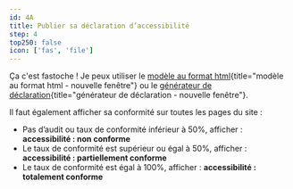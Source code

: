 ```yaml
---
id: 4A
title: Publier sa déclaration d’accessibilité
step: 4
top250: false
icon: ['fas', 'file']
---
```


Ça c'est fastoche ! Je peux utiliser le [modèle au format html](https://design.numerique.gouv.fr/outils/exemple-declaration-accessibilite/){title="modèle au format html - nouvelle fenêtre"} ou le [générateur de déclaration](https://betagouv.github.io/a11y-generateur-declaration/#create){title="générateur de déclaration - nouvelle fenêtre"}.

Il faut également afficher sa conformité sur toutes les pages du site :
* Pas d’audit ou taux de conformité inférieur à 50%, afficher : **accessibilité : non conforme**
* Le taux de conformité est supérieur ou égal à 50%, afficher : **accessibilité : partiellement conforme**
* Le taux de conformité est égal à 100%, afficher : **accessibilité : totalement conforme**
